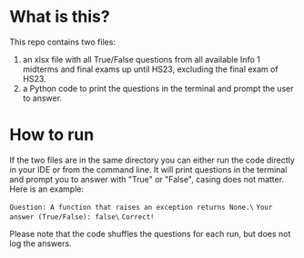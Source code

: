 # What is this?

This repo contains two files: 

1) an xlsx file with all True/False questions from all available Info 1 midterms and final exams up until HS23, excluding the final exam of HS23.
2) a Python code to print the questions in the terminal and prompt the user to answer.

# How to run

If the two files are in the same directory you can either run the code directly in your IDE or from the command line. It will print questions in the terminal and prompt you to answer with "True" or "False", casing does not matter. Here is an example:

`Question: A function that raises an exception returns None.\`
`Your answer (True/False): false\`
`Correct!`

Please note that the code shuffles the questions for each run, but does not log the answers. 
